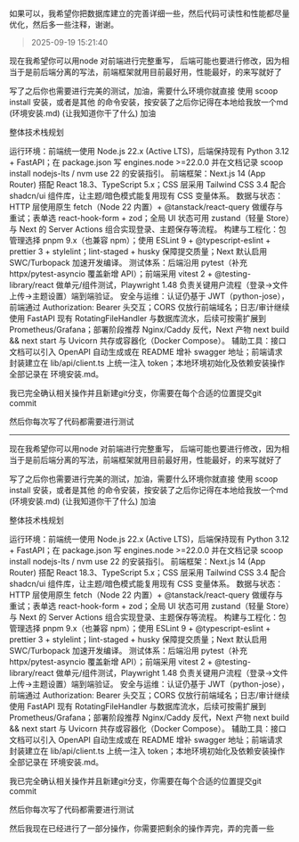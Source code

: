 ## 

如果可以，我希望你把数据库建立的完善详细一些，然后代码可读性和性能都尽量优化，然后多一些注释，谢谢。

> 2025-09-19 15:21:40

现在我希望你可以用node 对前端进行完整重写， 后端可能也要进行修改，因为相当于是前后端分离的写法，前端框架就用目前最好用，性能最好，的来写就好了

写了之后你也需要进行完美的测试，加油，需要什么环境你就直接 使用 scoop install 安装，或者是其他 的命令安装，按安装了之后你记得在本地给我放一个md (环境安装.md) (让我知道你干了什么) 加油


整体技术栈规划

运行环境：前端统一使用 Node.js 22.x (Active LTS)，后端保持现有 Python 3.12 + FastAPI；在 package.json 写 engines.node >=22.0.0 并在文档记录 scoop install nodejs-lts / nvm use 22 的安装指引。
前端框架：Next.js 14 (App Router) 搭配 React 18.3、TypeScript 5.x；CSS 层采用 Tailwind CSS 3.4 配合 shadcn/ui 组件库，让主题/暗色模式能复用现有 CSS 变量体系。
数据与状态：HTTP 层使用原生 fetch（Node 22 内置）+ @tanstack/react-query 做缓存与重试；表单选 react-hook-form + zod；全局 UI 状态可用 zustand（轻量 Store）与 Next 的 Server Actions 组合实现登录、主题保存等流程。
构建与工程化：包管理选择 pnpm 9.x（也兼容 npm）；使用 ESLint 9 + @typescript-eslint + prettier 3 + stylelint；lint-staged + husky 保障提交质量；Next 默认启用 SWC/Turbopack 加速开发编译。
测试体系：后端沿用 pytest（补充 httpx/pytest-asyncio 覆盖新增 API）；前端采用 vitest 2 + @testing-library/react 做单元/组件测试，Playwright 1.48 负责关键用户流程（登录→文件上传→主题设置）端到端验证。
安全与运维：认证仍基于 JWT（python-jose），前端通过 Authorization: Bearer 头交互；CORS 仅放行前端域名；日志/审计继续使用 FastAPI 现有 RotatingFileHandler 与数据库流水，后续可按需扩展到 Prometheus/Grafana；部署阶段推荐 Nginx/Caddy 反代，Next 产物 next build && next start 与 Uvicorn 共存或容器化（Docker Compose）。
辅助工具：接口文档可以引入 OpenAPI 自动生成或在 README 增补 swagger 地址；前端请求封装建立在 lib/api/client.ts 上统一注入 token；本地环境初始化及依赖安装操作全部记录在 环境安装.md。

我已完全确认相关操作并且新建git分支，你需要在每个合适的位置提交git commit 

然后你每次写了代码都需要进行测试

---

现在我希望你可以用node 对前端进行完整重写， 后端可能也要进行修改，因为相当于是前后端分离的写法，前端框架就用目前最好用，性能最好，的来写就好了

写了之后你也需要进行完美的测试，加油，需要什么环境你就直接 使用 scoop install 安装，或者是其他 的命令安装，按安装了之后你记得在本地给我放一个md (环境安装.md) (让我知道你干了什么) 加油


整体技术栈规划

运行环境：前端统一使用 Node.js 22.x (Active LTS)，后端保持现有 Python 3.12 + FastAPI；在 package.json 写 engines.node >=22.0.0 并在文档记录 scoop install nodejs-lts / nvm use 22 的安装指引。
前端框架：Next.js 14 (App Router) 搭配 React 18.3、TypeScript 5.x；CSS 层采用 Tailwind CSS 3.4 配合 shadcn/ui 组件库，让主题/暗色模式能复用现有 CSS 变量体系。
数据与状态：HTTP 层使用原生 fetch（Node 22 内置）+ @tanstack/react-query 做缓存与重试；表单选 react-hook-form + zod；全局 UI 状态可用 zustand（轻量 Store）与 Next 的 Server Actions 组合实现登录、主题保存等流程。
构建与工程化：包管理选择 pnpm 9.x（也兼容 npm）；使用 ESLint 9 + @typescript-eslint + prettier 3 + stylelint；lint-staged + husky 保障提交质量；Next 默认启用 SWC/Turbopack 加速开发编译。
测试体系：后端沿用 pytest（补充 httpx/pytest-asyncio 覆盖新增 API）；前端采用 vitest 2 + @testing-library/react 做单元/组件测试，Playwright 1.48 负责关键用户流程（登录→文件上传→主题设置）端到端验证。
安全与运维：认证仍基于 JWT（python-jose），前端通过 Authorization: Bearer 头交互；CORS 仅放行前端域名；日志/审计继续使用 FastAPI 现有 RotatingFileHandler 与数据库流水，后续可按需扩展到 Prometheus/Grafana；部署阶段推荐 Nginx/Caddy 反代，Next 产物 next build && next start 与 Uvicorn 共存或容器化（Docker Compose）。
辅助工具：接口文档可以引入 OpenAPI 自动生成或在 README 增补 swagger 地址；前端请求封装建立在 lib/api/client.ts 上统一注入 token；本地环境初始化及依赖安装操作全部记录在 环境安装.md。

我已完全确认相关操作并且新建git分支，你需要在每个合适的位置提交git commit 

然后你每次写了代码都需要进行测试

然后我现在已经进行了一部分操作，你需要把剩余的操作弄完，弄的完善一些

